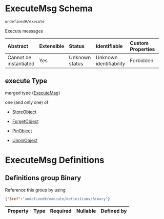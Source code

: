 # ExecuteMsg Schema

```txt
undefined#/execute
```

Execute messages

| Abstract               | Extensible | Status         | Identifiable            | Custom Properties | Additional Properties | Access Restrictions | Defined In                                                                     |
| :--------------------- | :--------- | :------------- | :---------------------- | :---------------- | :-------------------- | :------------------ | :----------------------------------------------------------------------------- |
| Cannot be instantiated | Yes        | Unknown status | Unknown identifiability | Forbidden         | Allowed               | none                | [okp4-objectarium.json\*](schema/okp4-objectarium.json "open original schema") |

## execute Type

merged type ([ExecuteMsg](okp4-objectarium-executemsg.md))

one (and only one) of

*   [StoreObject](okp4-objectarium-executemsg-oneof-storeobject.md "check type definition")

*   [ForgetObject](okp4-objectarium-executemsg-oneof-forgetobject.md "check type definition")

*   [PinObject](okp4-objectarium-executemsg-oneof-pinobject.md "check type definition")

*   [UnpinObject](okp4-objectarium-executemsg-oneof-unpinobject.md "check type definition")

# ExecuteMsg Definitions

## Definitions group Binary

Reference this group by using

```json
{"$ref":"undefined#/execute/definitions/Binary"}
```

| Property | Type | Required | Nullable | Defined by |
| :------- | :--- | :------- | :------- | :--------- |
